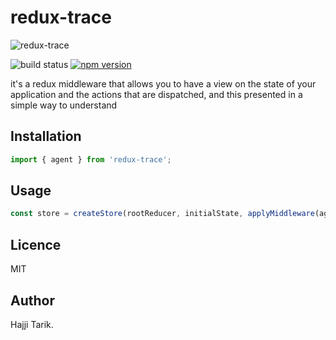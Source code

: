 # redux-trace

![redux-trace](http://i.imgur.com/aSgXTGF.png)


![build status](https://travis-ci.org/hajjiTarik/redux-trace.svg?branch=master)
[![npm version](https://badge.fury.io/js/redux-trace.svg)](https://badge.fury.io/js/redux-trace)

it's a redux middleware that allows you to have a view on the state of your application and the actions that are dispatched, and this presented in a simple way to understand

## Installation

```js
import { agent } from 'redux-trace';
```

## Usage

```js
const store = createStore(rootReducer, initialState, applyMiddleware(agent));
```

## Licence
MIT

## Author
Hajji Tarik.
